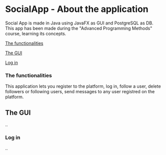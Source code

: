 # SocialApp - About the application
Social App is made in Java using JavaFX as GUI and PostgreSQL as DB. This app has been made during the "Advanced Programming Methods" course, learning its concepts.

[The functionalities](#the-functionalities)

[The GUI](#the-gui)

[Log in](#log-in)

### The functionalities

This application lets you register to the platform, log in, follow a user, delete followers or following users, send messages to any user registred on the platform.

## The GUI 
..

### Log in
..
